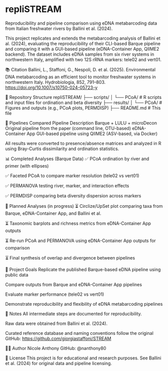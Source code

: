 # repliSTREAM
Reproducibility and pipeline comparison using eDNA metabarcoding data from Italian freshwater rivers by Ballini et al. (2024).


This project replicates and extends the metabarcoding analysis of Ballini et al. (2024), evaluating the reproducibility of their CLI-based Barque pipeline and comparing it with a GUI-based pipeline (eDNA-Container App, QIIME2 backend). The dataset includes eDNA samples from six river systems in northwestern Italy, amplified with two 12S rRNA markers: tele02 and vert01.

📚 Citation
Ballini, L., Staffoni, G., Nespoli, D. et al. (2025).
Environmental DNA metabarcoding as an efficient tool to monitor freshwater systems in northwestern Italy.
Hydrobiologia, 852, 791–803. https://doi.org/10.1007/s10750-024-05723-y

📁 Repository Structure
repliSTREAM/
├── scripts/
│   └── PCoA/            # R scripts and input files for ordination and beta diversity
├── results/
│   └── PCoA/            # Figures and outputs (e.g., PCoA plots, PERMDISP)
├── README.md            # This file

🔬 Pipelines Compared
Pipeline	Description
Barque + LULU + microDecon	Original pipeline from the paper (command line, OTU-based)
eDNA-Container App	GUI-based pipeline using QIIME2 (ASV-based, via Docker)

All results were converted to presence/absence matrices and analyzed in R using Bray-Curtis dissimilarity and ordination statistics.

📊 Completed Analyses (Barque Data)
✅ PCoA ordination by river and primer (with ellipses)

✅ Faceted PCoA to compare marker resolution (tele02 vs vert01)

✅ PERMANOVA testing river, marker, and interaction effects

✅ PERMDISP comparing beta diversity dispersion across markers

🧩 Planned Analyses (in progress)
⏳ Circlize/UpSet plot comparing taxa from Barque, eDNA-Container App, and Ballini et al.

⏳ Taxonomic barplots and richness metrics from eDNA-Container App outputs

⏳ Re-run PCoA and PERMANOVA using eDNA-Container App outputs for comparison

⏳ Final synthesis of overlap and divergence between pipelines

📌 Project Goals
Replicate the published Barque-based eDNA pipeline using public data

Compare outputs from Barque and eDNA-Container App pipelines

Evaluate marker performance (tele02 vs vert01)

Demonstrate reproducibility and flexibility of eDNA metabarcoding pipelines

🧠 Notes
All intermediate steps are documented for reproducibility.

Raw data were obtained from Ballini et al. (2024).

Curated reference database and naming conventions follow the original GitHub: https://github.com/giorgiastaffoni/STREAM

👩‍🔬 Author
Nicole Anthony
GitHub: @nanthony80

📜 License
This project is for educational and research purposes. See Ballini et al. (2024) for original data and pipeline licensing.


